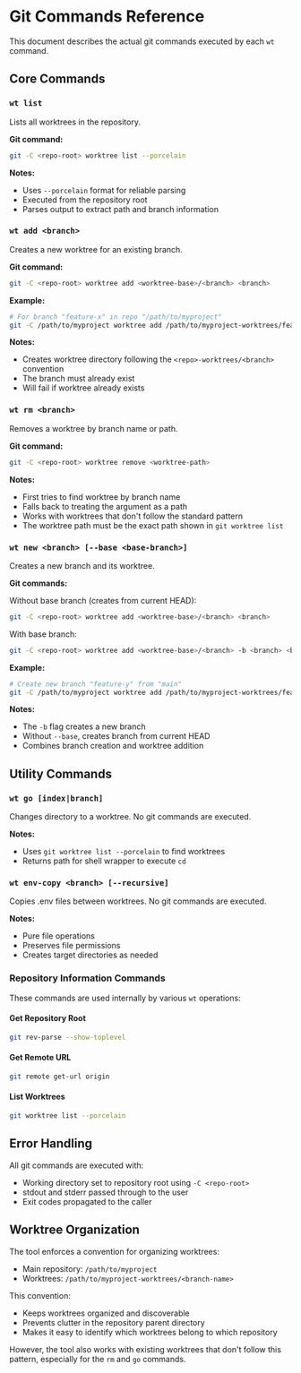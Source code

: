 # Git Commands Reference

This document describes the actual git commands executed by each `wt` command.

## Core Commands

### `wt list`
Lists all worktrees in the repository.

**Git command:**
```bash
git -C <repo-root> worktree list --porcelain
```

**Notes:**
- Uses `--porcelain` format for reliable parsing
- Executed from the repository root
- Parses output to extract path and branch information

### `wt add <branch>`
Creates a new worktree for an existing branch.

**Git command:**
```bash
git -C <repo-root> worktree add <worktree-base>/<branch> <branch>
```

**Example:**
```bash
# For branch "feature-x" in repo "/path/to/myproject"
git -C /path/to/myproject worktree add /path/to/myproject-worktrees/feature-x feature-x
```

**Notes:**
- Creates worktree directory following the `<repo>-worktrees/<branch>` convention
- The branch must already exist
- Will fail if worktree already exists

### `wt rm <branch>`
Removes a worktree by branch name or path.

**Git command:**
```bash
git -C <repo-root> worktree remove <worktree-path>
```

**Notes:**
- First tries to find worktree by branch name
- Falls back to treating the argument as a path
- Works with worktrees that don't follow the standard pattern
- The worktree path must be the exact path shown in `git worktree list`

### `wt new <branch> [--base <base-branch>]`
Creates a new branch and its worktree.

**Git commands:**

Without base branch (creates from current HEAD):
```bash
git -C <repo-root> worktree add <worktree-base>/<branch> <branch>
```

With base branch:
```bash
git -C <repo-root> worktree add <worktree-base>/<branch> -b <branch> <base-branch>
```

**Example:**
```bash
# Create new branch "feature-y" from "main"
git -C /path/to/myproject worktree add /path/to/myproject-worktrees/feature-y -b feature-y main
```

**Notes:**
- The `-b` flag creates a new branch
- Without `--base`, creates branch from current HEAD
- Combines branch creation and worktree addition

## Utility Commands

### `wt go [index|branch]`
Changes directory to a worktree. No git commands are executed.

**Notes:**
- Uses `git worktree list --porcelain` to find worktrees
- Returns path for shell wrapper to execute `cd`

### `wt env-copy <branch> [--recursive]`
Copies .env files between worktrees. No git commands are executed.

**Notes:**
- Pure file operations
- Preserves file permissions
- Creates target directories as needed

### Repository Information Commands

These commands are used internally by various `wt` operations:

#### Get Repository Root
```bash
git rev-parse --show-toplevel
```

#### Get Remote URL
```bash
git remote get-url origin
```

#### List Worktrees
```bash
git worktree list --porcelain
```

## Error Handling

All git commands are executed with:
- Working directory set to repository root using `-C <repo-root>`
- stdout and stderr passed through to the user
- Exit codes propagated to the caller

## Worktree Organization

The tool enforces a convention for organizing worktrees:
- Main repository: `/path/to/myproject`
- Worktrees: `/path/to/myproject-worktrees/<branch-name>`

This convention:
- Keeps worktrees organized and discoverable
- Prevents clutter in the repository parent directory
- Makes it easy to identify which worktrees belong to which repository

However, the tool also works with existing worktrees that don't follow this pattern, especially for the `rm` and `go` commands.
